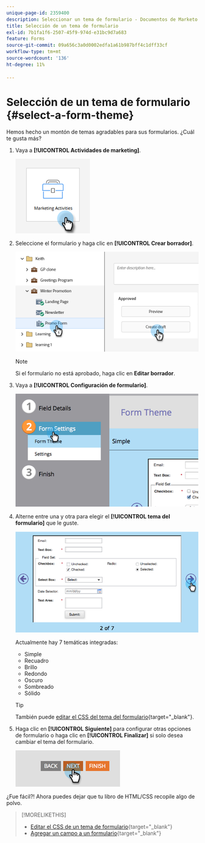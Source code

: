```yaml
---
unique-page-id: 2359400
description: Seleccionar un tema de formulario - Documentos de Marketo - Documentación del producto
title: Selección de un tema de formulario
exl-id: 7b1fa1f6-2507-45f9-974d-e31bc9d7a683
feature: Forms
source-git-commit: 09a656c3a0d0002edfa1a61b987bff4c1dff33cf
workflow-type: tm+mt
source-wordcount: '136'
ht-degree: 11%

---
```


# Selección de un tema de formulario {#select-a-form-theme}

Hemos hecho un montón de temas agradables para sus formularios. ¿Cuál te gusta más?

1. Vaya a **[!UICONTROL Actividades de marketing]**.

   ![](assets/select-a-form-theme-1.png)


1. Seleccione el formulario y haga clic en **[!UICONTROL Crear borrador]**.

   ![](assets/select-a-form-theme-2.png)

   >[!NOTE]
   >
   >Si el formulario no está aprobado, haga clic en **Editar borrador**.

1. Vaya a **[!UICONTROL Configuración de formulario]**.

   ![](assets/select-a-form-theme-3.png)

1. Alterne entre una y otra para elegir el **[!UICONTROL tema del formulario]** que le guste.

   ![](assets/select-a-form-theme-4.png)

   Actualmente hay 7 temáticas integradas:

   * Simple
   * Recuadro
   * Brillo
   * Redondo
   * Oscuro
   * Sombreado
   * Sólido

   >[!TIP]
   >
   >También puede [editar el CSS del tema del formulario](/help/marketo/product-docs/demand-generation/forms/form-design/edit-the-css-of-a-form-theme.md){target="_blank"}.

1. Haga clic en **[!UICONTROL Siguiente]** para configurar otras opciones de formulario o haga clic en **[!UICONTROL Finalizar]** si solo desea cambiar el tema del formulario.

   ![](assets/select-a-form-theme-5.png)

¿Fue fácil?! Ahora puedes dejar que tu libro de HTML/CSS recopile algo de polvo.

>[!MORELIKETHIS]
>
>* [Editar el CSS de un tema de formulario](/help/marketo/product-docs/demand-generation/forms/form-design/edit-the-css-of-a-form-theme.md){target="_blank"}
>* [Agregar un campo a un formulario](/help/marketo/product-docs/demand-generation/forms/creating-a-form/add-a-field-to-a-form.md){target="_blank"}
